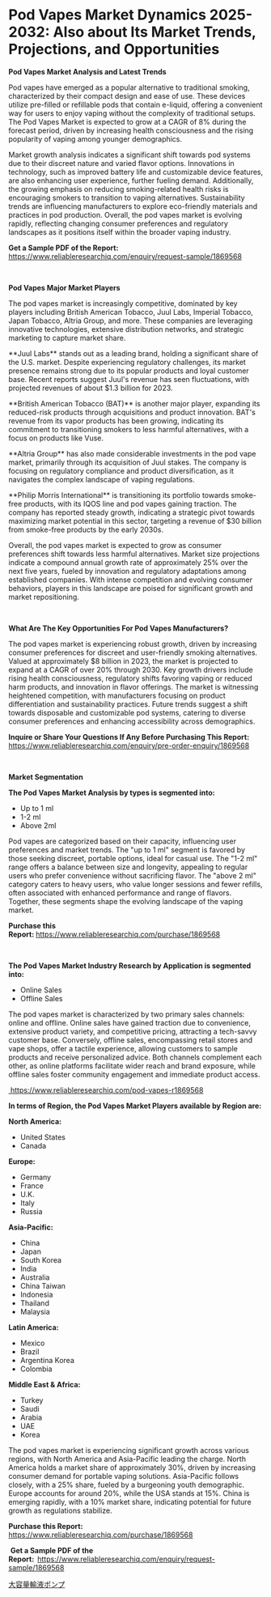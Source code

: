 <p><h1>Pod Vapes Market Dynamics 2025-2032: Also about Its Market Trends, Projections, and Opportunities</h1></p><p><strong>Pod Vapes Market Analysis and Latest Trends</strong></p>
<p><p>Pod vapes have emerged as a popular alternative to traditional smoking, characterized by their compact design and ease of use. These devices utilize pre-filled or refillable pods that contain e-liquid, offering a convenient way for users to enjoy vaping without the complexity of traditional setups. The Pod Vapes Market is expected to grow at a CAGR of 8% during the forecast period, driven by increasing health consciousness and the rising popularity of vaping among younger demographics.</p><p>Market growth analysis indicates a significant shift towards pod systems due to their discreet nature and varied flavor options. Innovations in technology, such as improved battery life and customizable device features, are also enhancing user experience, further fueling demand. Additionally, the growing emphasis on reducing smoking-related health risks is encouraging smokers to transition to vaping alternatives. Sustainability trends are influencing manufacturers to explore eco-friendly materials and practices in pod production. Overall, the pod vapes market is evolving rapidly, reflecting changing consumer preferences and regulatory landscapes as it positions itself within the broader vaping industry.</p></p>
<p><strong>Get a Sample PDF of the Report:&nbsp;</strong> <a href="https://www.reliableresearchiq.com/enquiry/request-sample/1869568?utm_campaign=1082&utm_medium=2&utm_source=Github&utm_content=ia&utm_term=10022025&utm_id=pod-vapes">https://www.reliableresearchiq.com/enquiry/request-sample/1869568</a></p>
<p>&nbsp;</p>
<p><strong>Pod Vapes Major Market Players</strong></p>
<p><p>The pod vapes market is increasingly competitive, dominated by key players including British American Tobacco, Juul Labs, Imperial Tobacco, Japan Tobacco, Altria Group, and more. These companies are leveraging innovative technologies, extensive distribution networks, and strategic marketing to capture market share.</p><p>**Juul Labs** stands out as a leading brand, holding a significant share of the U.S. market. Despite experiencing regulatory challenges, its market presence remains strong due to its popular products and loyal customer base. Recent reports suggest Juul's revenue has seen fluctuations, with projected revenues of about $1.3 billion for 2023.</p><p>**British American Tobacco (BAT)** is another major player, expanding its reduced-risk products through acquisitions and product innovation. BAT's revenue from its vapor products has been growing, indicating its commitment to transitioning smokers to less harmful alternatives, with a focus on products like Vuse.</p><p>**Altria Group** has also made considerable investments in the pod vape market, primarily through its acquisition of Juul stakes. The company is focusing on regulatory compliance and product diversification, as it navigates the complex landscape of vaping regulations.</p><p>**Philip Morris International** is transitioning its portfolio towards smoke-free products, with its IQOS line and pod vapes gaining traction. The company has reported steady growth, indicating a strategic pivot towards maximizing market potential in this sector, targeting a revenue of $30 billion from smoke-free products by the early 2030s.</p><p>Overall, the pod vapes market is expected to grow as consumer preferences shift towards less harmful alternatives. Market size projections indicate a compound annual growth rate of approximately 25% over the next five years, fueled by innovation and regulatory adaptations among established companies. With intense competition and evolving consumer behaviors, players in this landscape are poised for significant growth and market repositioning.</p></p>
<p>&nbsp;</p>
<p><strong>What Are The Key Opportunities For Pod Vapes Manufacturers?</strong></p>
<p><p>The pod vapes market is experiencing robust growth, driven by increasing consumer preferences for discreet and user-friendly smoking alternatives. Valued at approximately $8 billion in 2023, the market is projected to expand at a CAGR of over 20% through 2030. Key growth drivers include rising health consciousness, regulatory shifts favoring vaping or reduced harm products, and innovation in flavor offerings. The market is witnessing heightened competition, with manufacturers focusing on product differentiation and sustainability practices. Future trends suggest a shift towards disposable and customizable pod systems, catering to diverse consumer preferences and enhancing accessibility across demographics.</p></p>
<p><strong>Inquire or Share Your Questions If Any Before Purchasing This Report:</strong> <a href="https://www.reliableresearchiq.com/enquiry/pre-order-enquiry/1869568?utm_campaign=1082&utm_medium=2&utm_source=Github&utm_content=ia&utm_term=10022025&utm_id=pod-vapes">https://www.reliableresearchiq.com/enquiry/pre-order-enquiry/1869568</a></p>
<p>&nbsp;</p>
<p><strong>Market Segmentation</strong></p>
<p><strong>The Pod Vapes Market Analysis by types is segmented into:</strong></p>
<p><ul><li>Up to 1 ml</li><li>1-2 ml</li><li>Above 2ml</li></ul></p>
<p><p>Pod vapes are categorized based on their capacity, influencing user preferences and market trends. The "up to 1 ml" segment is favored by those seeking discreet, portable options, ideal for casual use. The "1-2 ml" range offers a balance between size and longevity, appealing to regular users who prefer convenience without sacrificing flavor. The "above 2 ml" category caters to heavy users, who value longer sessions and fewer refills, often associated with enhanced performance and range of flavors. Together, these segments shape the evolving landscape of the vaping market.</p></p>
<p><strong>Purchase this Report:&nbsp;</strong><a href="https://www.reliableresearchiq.com/purchase/1869568?utm_campaign=1082&utm_medium=2&utm_source=Github&utm_content=ia&utm_term=10022025&utm_id=pod-vapes">https://www.reliableresearchiq.com/purchase/1869568</a></p>
<p>&nbsp;</p>
<p><strong>The Pod Vapes Market Industry Research by Application is segmented into:</strong></p>
<p><ul><li>Online Sales</li><li>Offline Sales</li></ul></p>
<p><p>The pod vapes market is characterized by two primary sales channels: online and offline. Online sales have gained traction due to convenience, extensive product variety, and competitive pricing, attracting a tech-savvy customer base. Conversely, offline sales, encompassing retail stores and vape shops, offer a tactile experience, allowing customers to sample products and receive personalized advice. Both channels complement each other, as online platforms facilitate wider reach and brand exposure, while offline sales foster community engagement and immediate product access. </p></p>
<p><a href="https://www.reliableresearchiq.com/pod-vapes-r1869568?utm_campaign=1082&utm_medium=2&utm_source=Github&utm_content=ia&utm_term=10022025&utm_id=pod-vapes">&nbsp;https://www.reliableresearchiq.com/pod-vapes-r1869568</a></p>
<p><strong>In terms of Region, the Pod Vapes Market Players available by Region are:</strong></p>
<p>
    <p> <strong> North America: </strong>
        <ul>
            <li>United States</li>
            <li>Canada</li>
        </ul>
        </p> 
    <p> <strong> Europe: </strong>
        <ul>
            <li>Germany</li>
            <li>France</li>
            <li>U.K.</li>
            <li>Italy</li>
            <li>Russia</li>
        </ul>
        </p> 
    <p> <strong> Asia-Pacific: </strong>
        <ul>
            <li>China</li>
            <li>Japan</li>
            <li>South Korea</li>
            <li>India</li>
            <li>Australia</li>
            <li>China Taiwan</li>
            <li>Indonesia</li>
            <li>Thailand</li>
            <li>Malaysia</li>
        </ul>
        </p> 
    <p> <strong> Latin America: </strong>
        <ul>
            <li>Mexico</li>
            <li>Brazil</li>
            <li>Argentina Korea</li>
            <li>Colombia</li>
        </ul>
        </p> 
    <p> <strong> Middle East & Africa: </strong>
        <ul>
            <li>Turkey</li>
            <li>Saudi</li>
            <li>Arabia</li>
            <li>UAE</li>
            <li>Korea</li>
        </ul>
    </p>
    </p>
<p><p>The pod vapes market is experiencing significant growth across various regions, with North America and Asia-Pacific leading the charge. North America holds a market share of approximately 30%, driven by increasing consumer demand for portable vaping solutions. Asia-Pacific follows closely, with a 25% share, fueled by a burgeoning youth demographic. Europe accounts for around 20%, while the USA stands at 15%. China is emerging rapidly, with a 10% market share, indicating potential for future growth as regulations stabilize.</p></p>
<p><strong>Purchase this Report: </strong><a href="https://www.reliableresearchiq.com/purchase/1869568?utm_campaign=1082&utm_medium=2&utm_source=Github&utm_content=ia&utm_term=10022025&utm_id=pod-vapes">https://www.reliableresearchiq.com/purchase/1869568</a></p>
<p>&nbsp;<strong>Get a Sample PDF of the Report:&nbsp;&nbsp;</strong><a href="https://www.reliableresearchiq.com/enquiry/request-sample/1869568?utm_campaign=1082&utm_medium=2&utm_source=Github&utm_content=ia&utm_term=10022025&utm_id=pod-vapes">https://www.reliableresearchiq.com/enquiry/request-sample/1869568</a></p>
<p><strong></strong></p>
<p><p><a href="https://github.com/lababdou/Market-Research-Report-List-6/blob/main/318203236083.md?utm_campaign=1082&utm_medium=2&utm_source=Github&utm_content=ia&utm_term=10022025&utm_id=pod-vapes">大容量輸液ポンプ</a></p></p>
